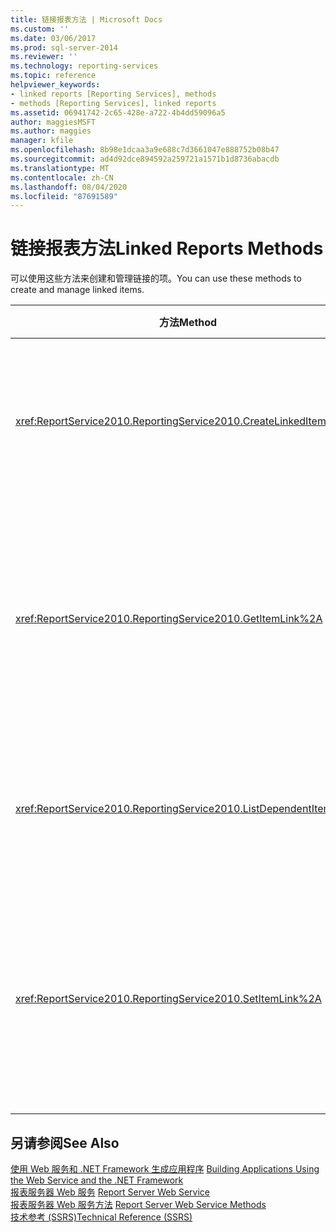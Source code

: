 ```yaml
---
title: 链接报表方法 | Microsoft Docs
ms.custom: ''
ms.date: 03/06/2017
ms.prod: sql-server-2014
ms.reviewer: ''
ms.technology: reporting-services
ms.topic: reference
helpviewer_keywords:
- linked reports [Reporting Services], methods
- methods [Reporting Services], linked reports
ms.assetid: 06941742-2c65-428e-a722-4b4dd59096a5
author: maggiesMSFT
ms.author: maggies
manager: kfile
ms.openlocfilehash: 8b98e1dcaa3a9e688c7d3661047e888752b08b47
ms.sourcegitcommit: ad4d92dce894592a259721a1571b1d8736abacdb
ms.translationtype: MT
ms.contentlocale: zh-CN
ms.lasthandoff: 08/04/2020
ms.locfileid: "87691589"
---
```

# <a name="linked-reports-methods"></a><span data-ttu-id="70614-102">链接报表方法</span><span class="sxs-lookup"><span data-stu-id="70614-102">Linked Reports Methods</span></span>
  <span data-ttu-id="70614-103">可以使用这些方法来创建和管理链接的项。</span><span class="sxs-lookup"><span data-stu-id="70614-103">You can use these methods to create and manage linked items.</span></span>  
  
|<span data-ttu-id="70614-104">方法</span><span class="sxs-lookup"><span data-stu-id="70614-104">Method</span></span>|<span data-ttu-id="70614-105">操作</span><span class="sxs-lookup"><span data-stu-id="70614-105">Action</span></span>|  
|------------|------------|  
|<xref:ReportService2010.ReportingService2010.CreateLinkedItem%2A>|<span data-ttu-id="70614-106">将新的链接项添加到报表服务器数据库。</span><span class="sxs-lookup"><span data-stu-id="70614-106">Adds a new linked item to the report server database.</span></span>|  
|<xref:ReportService2010.ReportingService2010.GetItemLink%2A>|<span data-ttu-id="70614-107">返回项的名称，其项定义用于指定的链接项。</span><span class="sxs-lookup"><span data-stu-id="70614-107">Returns the name of the item whose item definition is used for the specified linked item.</span></span>|  
|<xref:ReportService2010.ReportingService2010.ListDependentItems%2A>|<span data-ttu-id="70614-108">返回链接到指定项的项列表。</span><span class="sxs-lookup"><span data-stu-id="70614-108">Returns a list of the items that are linked to a specified item.</span></span>|  
|<xref:ReportService2010.ReportingService2010.SetItemLink%2A>|<span data-ttu-id="70614-109">返回目录项，它用于现有链接项的项定义。</span><span class="sxs-lookup"><span data-stu-id="70614-109">Specifies the catalog item that is used for the item definition of an existing linked item.</span></span>|  
  
## <a name="see-also"></a><span data-ttu-id="70614-110">另请参阅</span><span class="sxs-lookup"><span data-stu-id="70614-110">See Also</span></span>  
 <span data-ttu-id="70614-111">[使用 Web 服务和 .NET Framework 生成应用程序](../net-framework/building-applications-using-the-web-service-and-the-net-framework.md) </span><span class="sxs-lookup"><span data-stu-id="70614-111">[Building Applications Using the Web Service and the .NET Framework](../net-framework/building-applications-using-the-web-service-and-the-net-framework.md) </span></span>  
 <span data-ttu-id="70614-112">[报表服务器 Web 服务](../report-server-web-service.md) </span><span class="sxs-lookup"><span data-stu-id="70614-112">[Report Server Web Service](../report-server-web-service.md) </span></span>  
 <span data-ttu-id="70614-113">[报表服务器 Web 服务方法](report-server-web-service-methods.md) </span><span class="sxs-lookup"><span data-stu-id="70614-113">[Report Server Web Service Methods](report-server-web-service-methods.md) </span></span>  
 [<span data-ttu-id="70614-114">技术参考 (SSRS)</span><span class="sxs-lookup"><span data-stu-id="70614-114">Technical Reference &#40;SSRS&#41;</span></span>](../../technical-reference-ssrs.md)  
  
  
